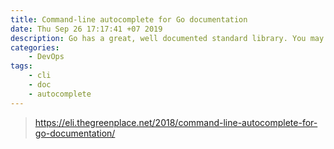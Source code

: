 ```yaml
---
title: Command-line autocomplete for Go documentation
date: Thu Sep 26 17:17:41 +07 2019
description: Go has a great, well documented standard library. You may find yourself spending a fairly significant chunk of your Go programming time digging in stdlib docs, which is reasonable to expect at least for novice Go coders.
categories:
    - DevOps
tags:
    - cli
    - doc
    - autocomplete
---
```


> https://eli.thegreenplace.net/2018/command-line-autocomplete-for-go-documentation/

